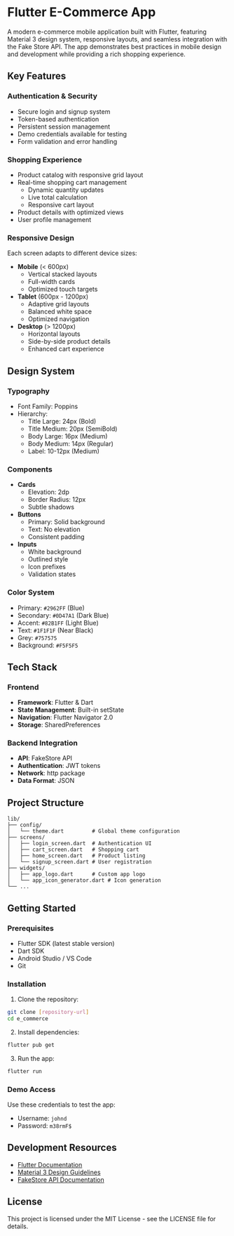 # Flutter E-Commerce App

A modern e-commerce mobile application built with Flutter, featuring Material 3 design system, responsive layouts, and seamless integration with the Fake Store API. The app demonstrates best practices in mobile design and development while providing a rich shopping experience.

## Key Features

### Authentication & Security
- Secure login and signup system
- Token-based authentication
- Persistent session management
- Demo credentials available for testing
- Form validation and error handling

### Shopping Experience
- Product catalog with responsive grid layout
- Real-time shopping cart management
  - Dynamic quantity updates
  - Live total calculation
  - Responsive cart layout
- Product details with optimized views
- User profile management

### Responsive Design
Each screen adapts to different device sizes:
- **Mobile** (< 600px)
  - Vertical stacked layouts
  - Full-width cards
  - Optimized touch targets
- **Tablet** (600px - 1200px)
  - Adaptive grid layouts
  - Balanced white space
  - Optimized navigation
- **Desktop** (> 1200px)
  - Horizontal layouts
  - Side-by-side product details
  - Enhanced cart experience

## Design System

### Typography
- Font Family: Poppins
- Hierarchy:
  - Title Large: 24px (Bold)
  - Title Medium: 20px (SemiBold)
  - Body Large: 16px (Medium)
  - Body Medium: 14px (Regular)
  - Label: 10-12px (Medium)

### Components
- **Cards**
  - Elevation: 2dp
  - Border Radius: 12px
  - Subtle shadows
- **Buttons**
  - Primary: Solid background
  - Text: No elevation
  - Consistent padding
- **Inputs**
  - White background
  - Outlined style
  - Icon prefixes
  - Validation states

### Color System
- Primary: `#2962FF` (Blue)
- Secondary: `#0D47A1` (Dark Blue)
- Accent: `#82B1FF` (Light Blue)
- Text: `#1F1F1F` (Near Black)
- Grey: `#757575`
- Background: `#F5F5F5`

## Tech Stack

### Frontend
- **Framework**: Flutter & Dart
- **State Management**: Built-in setState
- **Navigation**: Flutter Navigator 2.0
- **Storage**: SharedPreferences

### Backend Integration
- **API**: FakeStore API
- **Authentication**: JWT tokens
- **Network**: http package
- **Data Format**: JSON

## Project Structure
```
lib/
├── config/
│   └── theme.dart         # Global theme configuration
├── screens/
│   ├── login_screen.dart  # Authentication UI
│   ├── cart_screen.dart   # Shopping cart
│   ├── home_screen.dart   # Product listing
│   └── signup_screen.dart # User registration
├── widgets/
│   ├── app_logo.dart      # Custom app logo
│   └── app_icon_generator.dart # Icon generation
└── ...
```

## Getting Started

### Prerequisites
- Flutter SDK (latest stable version)
- Dart SDK
- Android Studio / VS Code
- Git

### Installation

1. Clone the repository:
```bash
git clone [repository-url]
cd e_commerce
```

2. Install dependencies:
```bash
flutter pub get
```

3. Run the app:
```bash
flutter run
```

### Demo Access
Use these credentials to test the app:
- Username: `johnd`
- Password: `m38rmF$`

## Development Resources

- [Flutter Documentation](https://docs.flutter.dev/)
- [Material 3 Design Guidelines](https://m3.material.io/)
- [FakeStore API Documentation](https://fakestoreapi.com/docs)

## License

This project is licensed under the MIT License - see the LICENSE file for details.
